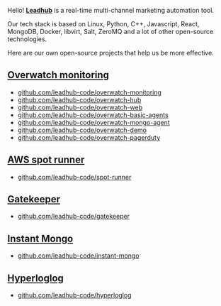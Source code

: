 Hello! [**Leadhub**](https://leadhub.marketing/) is a real-time multi-channel marketing automation tool. 

Our tech stack is based on Linux, Python, C++, Javascript, React, MongoDB, Docker, libvirt, Salt, ZeroMQ and a lot of other open-source technologies.

Here are our own open-source projects that help us be more effective.


[Overwatch monitoring](https://github.com/leadhub-code/overwatch-monitoring)
----------------------------------------------------------------------------

- [github.com/leadhub-code/overwatch-monitoring](https://github.com/leadhub-code/overwatch-monitoring)
- [github.com/leadhub-code/overwatch-hub](https://github.com/leadhub-code/overwatch-hub)
- [github.com/leadhub-code/overwatch-web](https://github.com/leadhub-code/overwatch-web)
- [github.com/leadhub-code/overwatch-basic-agents](https://github.com/leadhub-code/overwatch-basic-agents)
- [github.com/leadhub-code/overwatch-mongo-agent](https://github.com/leadhub-code/overwatch-mongo-agent)
- [github.com/leadhub-code/overwatch-demo](https://github.com/leadhub-code/overwatch-demo)
- [github.com/leadhub-code/overwatch-pagerduty](https://github.com/leadhub-code/overwatch-pagerduty)


[AWS spot runner](https://github.com/leadhub-code/spot-runner)
--------------------------------------------------------------

- [github.com/leadhub-code/spot-runner](https://github.com/leadhub-code/spot-runner)


[Gatekeeper](https://github.com/leadhub-code/gatekeeper)
--------------------------------------------------------

- [github.com/leadhub-code/gatekeeper](https://github.com/leadhub-code/gatekeeper)


[Instant Mongo](https://github.com/leadhub-code/instant-mongo)
--------------------------------------------------------------

- [github.com/leadhub-code/instant-mongo](https://github.com/leadhub-code/instant-mongo)


[Hyperloglog](https://github.com/leadhub-code/hyperloglog)
----------------------------------------------------------

- [github.com/leadhub-code/hyperloglog](https://github.com/leadhub-code/hyperloglog)
